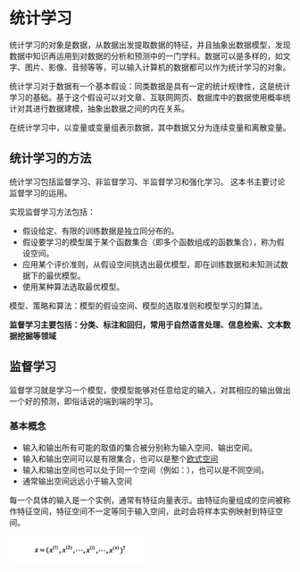 # 统计学习

统计学习的对象是数据，从数据出发提取数据的特征，并且抽象出数据模型，发现数据中知识再运用到对数据的分析和预测中的一门学科。数据可以是多样的，如文字、图片、影像、音频等等，可以输入计算机的数据都可以作为统计学习的对象。

统计学习对于数据有一个基本假设：同类数据是具有一定的统计规律性，这是统计学习的基础。基于这个假设可以对文章、互联网网页、数据库中的数据使用概率统计对其进行数据建模，抽象出数据之间的内在关系。

在统计学习中，以变量或变量组表示数据，其中数据又分为连续变量和离散变量。

## 统计学习的方法

统计学习包括监督学习、非监督学习、半监督学习和强化学习。
这本书主要讨论监督学习的运用。

实现监督学习方法包括：

- 假设给定、有限的训练数据是独立同分布的。
- 假设要学习的模型属于某个函数集合（即多个函数组成的函数集合），称为假设空间。
- 应用某个评价准则，从假设空间挑选出最优模型，即在训练数据和未知测试数据下的最优模型。
- 使用某种算法选取最优模型。

模型、策略和算法：模型的假设空间、模型的选取准则和模型学习的算法。

**监督学习主要包括：分类、标注和回归，常用于自然语言处理、信息检索、文本数据挖掘等领域**

## 监督学习

监督学习就是学习一个模型，使模型能够对任意给定的输入，对其相应的输出做出一个好的预测，即俗话说的端到端的学习。

### 基本概念

- 输入和输出所有可能的取值的集合被分别称为输入空间、输出空间。
- 输入和输出空间可以是有限集合，也可以是整个[欧式空间](https://www.zhihu.com/question/27903807)
- 输入和输出空间也可以处于同一个空间（例如：），也可以是不同空间。
- 通常输出空间远远小于输入空间

每一个具体的输入是一个实例，通常有特征向量表示。由特征向量组成的空间被称作特征空间，特征空间不一定等同于输入空间，此时会将样本实例映射到特征空间。

![x](..\img\x.png)
